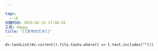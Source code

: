 ```yaml
---

tags:
  - cb
创建时间: 2025-02-15 17:48:28
三观: Happy
title: "[[思考的艺术]]"
---
```






```dataviewjs
dv.taskList(dv.current().file.tasks.where(t => t.text.includes("")))
```

